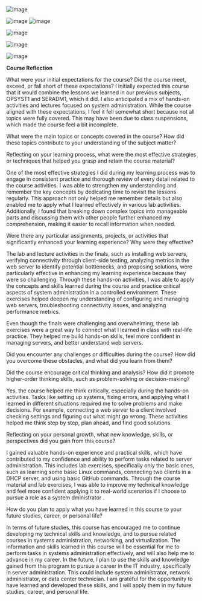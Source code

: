 ![image](https://github.com/user-attachments/assets/250888d8-cc76-4c05-ad67-1f6f3a8d7111)

![image](https://github.com/user-attachments/assets/7b4611d9-9c90-43e7-82cd-62e850a0154f)
![image](https://github.com/user-attachments/assets/88feb5c3-5de3-4f9e-878b-e3d8fcb7dcaf)

![image](https://github.com/user-attachments/assets/a0069d18-dbeb-48f5-9e3a-e6e47ebd5160)

![image](https://github.com/user-attachments/assets/aa6296cb-9a6a-4557-9a27-1083b14d1845)

![image](https://github.com/user-attachments/assets/606d1430-3d76-4a72-8ea7-e50858d24d8b)

**Course Reflection**

What were your initial expectations for the course? Did the course meet,
exceed, or fall short of these expectations?
I initially expected this course that it would combine the lessons we learned in our previous subjects, OPSYST1 and SERADM1, which it did. I also anticipated a mix of hands-on activities and lectures focused on system administration. While the course aligned with these expectations, I feel it fell somewhat short because not all topics were fully covered. This may have been due to class suspensions, which made the course feel a bit incomplete.

What were the main topics or concepts covered in the course? How did
these topics contribute to your understanding of the subject matter?



Reflecting on your learning process, what were the most effective
strategies or techniques that helped you grasp and retain the course
material?

One of the most effective strategies I did during my learning process was to engage in consistent practice and thorough review of every detail related to the course activities. I was able to strengthen my understanding and remember the key concepts by dedicating time to revisit the lessons regularly. This approach not only helped me remember details but also enabled me to apply what I learned effectively in various lab activities. Additionally, I found that breaking down complex topics into manageable parts and discussing them with other people further enhanced my comprehension, making it easier to recall information when needed. 

Were there any particular assignments, projects, or activities that
significantly enhanced your learning experience? Why were they
effective?

The lab and lecture activities in the finals, such as installing web servers, verifying connectivity through client-side testing, analyzing metrics in the web server to identify potential bottlenecks, and proposing solutions, were particularly effective in enhancing my learning experience because they were so challenging. Through these hands-on activities, I was able to apply the concepts and skills learned during the course and practice critical aspects of system administration in a controlled environment. These exercises helped deepen my understanding of configuring and managing web servers, troubleshooting connectivity issues, and analyzing performance metrics. 

Even though the finals were challenging and overwhelming, these lab exercises were a great way to connect what I learned in class with real-life practice. They helped me build hands-on skills, feel more confident in managing servers, and better understand web servers.

Did you encounter any challenges or difficulties during the course? How
did you overcome these obstacles, and what did you learn from them?


Did the course encourage critical thinking and analysis? How did it
promote higher-order thinking skills, such as problem-solving or
decision-making?

Yes, the course helped me think critically, especially during the hands-on activities. Tasks like setting up systems, fixing errors, and applying what I learned in different situations required me to solve problems and make decisions. For example, connecting a web server to a client involved checking settings and figuring out what might go wrong. These activities helped me think step by step, plan ahead, and find good solutions.

Reflecting on your personal growth, what new knowledge, skills, or
perspectives did you gain from this course?

I gained valuable hands-on experience and practical skills, which have contributed to my confidence and ability to perform tasks related to server administration. This includes lab exercises, specifically only the basic ones, such as learning some basic Linux commands, connecting two clients in a DHCP server, and using basic GitHub commands. Through the course material and lab exercises, I was able to improve my technical knowledge and feel more confident applying it to real-world scenarios if I choose to pursue a role as a system dministrator .


How do you plan to apply what you have learned in this course to your
future studies, career, or personal life?

In terms of future studies, this course has encouraged me to continue developing my technical skills and knowledge, and to pursue related courses in systems administration, networking, and virtualization. The information
and skills learned in this course will be essential for me to perform tasks in systems administration effectively, and will also help me to advance in my career. In the future, I plan to use the skills and knowledge gained from this program to pursue a career in the IT industry, specifically in server administration. This could include system administrator, network administrator, or data center technician. I am grateful for the opportunity to have learned and developed these skills, and I will apply them in my future studies, career, and personal life.
